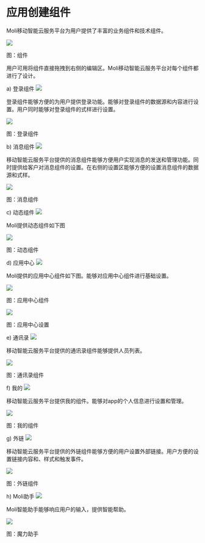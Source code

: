 # 应用创建组件

Moli移动智能云服务平台为用户提供了丰富的业务组件和技术组件。

![](/articles/moli/2-/images/image17.png)
 
图：组件

用户可用将组件直接拖拽到右侧的编辑区。Moli移动智能云服务平台对每个组件都进行了设计。

a)	登录组件 ![](/articles/moli/2-/images/image18.png)


登录组件能够方便的为用户提供登录功能。能够对登录组件的数据源和内容进行设置。用户同时能够对登录组件的式样进行设置。

![](/articles/moli/2-/images/image19.png)

 
图：登录组件

b)	消息组件 ![](/articles/moli/2-/images/image20.png)


移动智能云服务平台提供的消息组件能够方便用户实现消息的发送和管理功能。同时提供给客户对消息组件的设置。在右侧的设置区能够方便的设置消息组件的数据源和式样。

![](/articles/moli/2-/images/image21.png)

 
图：消息组件

c)	动态组件 ![](/articles/moli/2-/images/image22.png)


Moli提供动态组件如下图

![](/articles/moli/2-/images/image23.png)


 
图：动态组件

d)	应用中心 ![](/articles/moli/2-/images/image24.png)


Moli提供的应用中心组件如下图。能够对应用中心组件进行基础设置。

![](/articles/moli/2-/images/image25.png)


 
图：应用中心组件

![](/articles/moli/2-/images/image26.png)


 
图：应用中心设置

e)	通讯录 ![](/articles/moli/2-/images/image27.png)


移动智能云服务平台提供的通讯录组件能够提供人员列表。

![](/articles/moli/2-/images/image28.png)


 
图：通讯录组件

f)	我的 ![](/articles/moli/2-/images/image29.png)


移动智能云服务平台提供我的组件。能够对app的个人信息进行设置和管理。

![](/articles/moli/2-/images/image30.png)


 
图：我的组件

g)	外链 ![](/articles/moli/2-/images/image31.png)


移动智能云服务平台提供的外链组件能够方便的用户设置外部链接。用户方便的设置链接内容和、样式和触发事件。

![](/articles/moli/2-/images/image32.png)


 
图：外链组件

h)	Moli助手 ![](/articles/moli/2-/images/image33.png)


Moli智能助手能够响应用户的输入，提供智能帮助。

![](/articles/moli/2-/images/image34.png)


 
图：魔力助手
